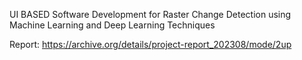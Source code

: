 UI BASED Software Development for Raster Change Detection using Machine Learning and Deep Learning Techniques

Report: https://archive.org/details/project-report_202308/mode/2up
